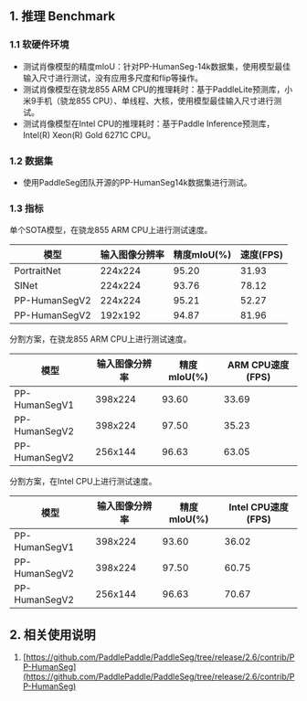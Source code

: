 ## 1. 推理 Benchmark

### 1.1 软硬件环境

* 测试肖像模型的精度mIoU：针对PP-HumanSeg-14k数据集，使用模型最佳输入尺寸进行测试，没有应用多尺度和flip等操作。
* 测试肖像模型在骁龙855 ARM CPU的推理耗时：基于PaddleLite预测库，小米9手机（骁龙855 CPU）、单线程、大核，使用模型最佳输入尺寸进行测试。
* 测试肖像模型在Intel CPU的推理耗时：基于Paddle Inference预测库，Intel(R) Xeon(R) Gold 6271C CPU。

### 1.2 数据集

* 使用PaddleSeg团队开源的PP-HumanSeg14k数据集进行测试。

### 1.3 指标

单个SOTA模型，在骁龙855 ARM CPU上进行测试速度。

模型 | 输入图像分辨率 | 精度mIoU(%) | 速度(FPS)
---|---|---|---
PortraitNet | 224x224 | 95.20 |31.93
SINet | 224x224 | 93.76 | 78.12
PP-HumanSegV2 | 224x224 | 95.21 | 52.27
PP-HumanSegV2 | 192x192 | 94.87 | 81.96

分割方案，在骁龙855 ARM CPU上进行测试速度。

模型 | 输入图像分辨率 | 精度mIoU(%) | ARM CPU速度(FPS)
---|---|---|---
PP-HumanSegV1 | 398x224 | 93.60 | 33.69
PP-HumanSegV2 | 398x224 | 97.50 | 35.23
PP-HumanSegV2 | 256x144 | 96.63 | 63.05

分割方案，在Intel CPU上进行测试速度。

模型 | 输入图像分辨率 | 精度mIoU(%) | Intel CPU速度(FPS)
---|---|---|---
PP-HumanSegV1 | 398x224 | 93.60 | 36.02
PP-HumanSegV2 | 398x224 | 97.50 | 60.75
PP-HumanSegV2 | 256x144 | 96.63 | 70.67


## 2. 相关使用说明
1. [https://github.com/PaddlePaddle/PaddleSeg/tree/release/2.6/contrib/PP-HumanSeg](https://github.com/PaddlePaddle/PaddleSeg/tree/release/2.6/contrib/PP-HumanSeg)